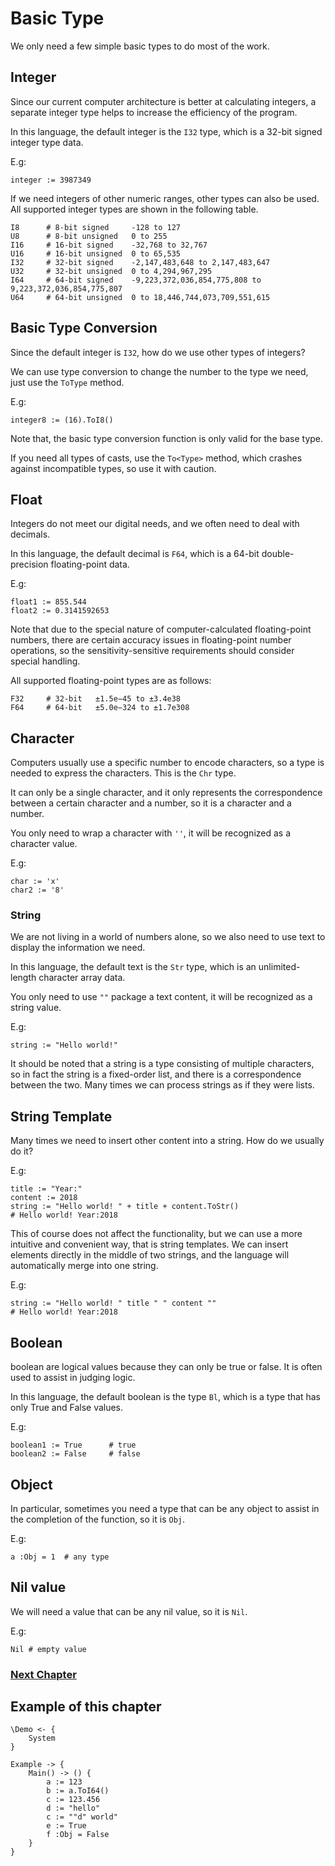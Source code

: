 # Basic Type
We only need a few simple basic types to do most of the work.

## Integer
Since our current computer architecture is better at calculating integers, a separate integer type helps to increase the efficiency of the program.

In this language, the default integer is the `I32` type, which is a 32-bit signed integer type data.

E.g:
```
integer := 3987349
```

If we need integers of other numeric ranges, other types can also be used. All supported integer types are shown in the following table.
```
I8      # 8-bit signed     -128 to 127
U8      # 8-bit unsigned   0 to 255
I16     # 16-bit signed    -32,768 to 32,767
U16     # 16-bit unsigned  0 to 65,535
I32     # 32-bit signed    -2,147,483,648 to 2,147,483,647
U32     # 32-bit unsigned  0 to 4,294,967,295
I64     # 64-bit signed    -9,223,372,036,854,775,808 to 9,223,372,036,854,775,807
U64     # 64-bit unsigned  0 to 18,446,744,073,709,551,615
```
## Basic Type Conversion
Since the default integer is `I32`, how do we use other types of integers?

We can use type conversion to change the number to the type we need, just use the `ToType` method.

E.g:
```
integer8 := (16).ToI8()
```

Note that, the basic type conversion function is only valid for the base type.

If you need all types of casts, use the `To<Type>` method, which crashes against incompatible types, so use it with caution.
## Float 
Integers do not meet our digital needs, and we often need to deal with decimals.

In this language, the default decimal is `F64`, which is a 64-bit double-precision floating-point data.

E.g:
```
float1 := 855.544
float2 := 0.3141592653
```
Note that due to the special nature of computer-calculated floating-point numbers, there are certain accuracy issues in floating-point number operations, so the sensitivity-sensitive requirements should consider special handling.

All supported floating-point types are as follows:
```
F32     # 32-bit   ±1.5e−45 to ±3.4e38
F64     # 64-bit   ±5.0e−324 to ±1.7e308
```
## Character
Computers usually use a specific number to encode characters, so a type is needed to express the characters. This is the `Chr` type.

It can only be a single character, and it only represents the correspondence between a certain character and a number, so it is a character and a number.

You only need to wrap a character with `''`, it will be recognized as a character value.

E.g:
```
char := 'x'
char2 := '8'
```
### String
We are not living in a world of numbers alone, so we also need to use text to display the information we need. 

In this language, the default text is the `Str` type, which is an unlimited-length character array data.

You only need to use `""` package a text content, it will be recognized as a string value.

E.g:
```
string := "Hello world!"
```

It should be noted that a string is a type consisting of multiple characters, so in fact the string is a fixed-order list, and there is a correspondence between the two. Many times we can process strings as if they were lists.
## String Template
Many times we need to insert other content into a string. How do we usually do it?

E.g:
```
title := "Year:"
content := 2018
string := "Hello world! " + title + content.ToStr()
# Hello world! Year:2018
```

This of course does not affect the functionality, but we can use a more intuitive and convenient way, that is string templates.
We can insert elements directly in the middle of two strings, and the language will automatically merge into one string.

E.g:
```
string := "Hello world! " title " " content ""
# Hello world! Year:2018
```
## Boolean
boolean are logical values ​​because they can only be true or false. It is often used to assist in judging logic.

In this language, the default boolean is the type `Bl`, which is a type that has only True and False values.

E.g:
```
boolean1 := True      # true  
boolean2 := False     # false  
```
## Object
In particular, sometimes you need a type that can be any object to assist in the completion of the function, so it is `Obj`.

E.g:
```
a :Obj = 1  # any type
```

## Nil value
We will need a value that can be any nil value, so it is `Nil`.

E.g:
```
Nil # empty value
```

### [Next Chapter](operator.md)

## Example of this chapter
```
\Demo <- {
    System
}

Example -> {
    Main() -> () {
        a := 123
        b := a.ToI64()
        c := 123.456
        d := "hello"
        c := ""d" world"
        e := True
        f :Obj = False
    }
}
```
